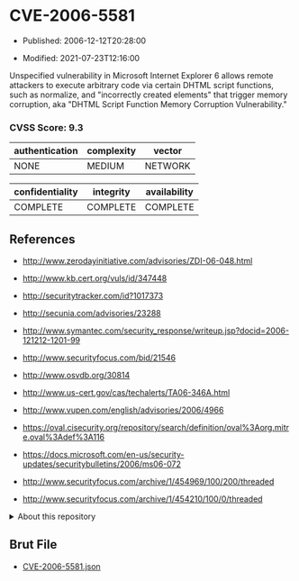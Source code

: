 # CVE-2006-5581

- Published: 2006-12-12T20:28:00

- Modified: 2021-07-23T12:16:00

Unspecified vulnerability in Microsoft Internet Explorer 6 allows remote attackers to execute arbitrary code via certain DHTML script functions, such as normalize, and "incorrectly created elements" that trigger memory corruption, aka "DHTML Script Function Memory Corruption Vulnerability."

### CVSS Score: **9.3**

| authentication | complexity | vector |
| --- | --- | --- |
| NONE | MEDIUM | NETWORK |

| confidentiality | integrity | availability |
| --- | --- | --- |
| COMPLETE | COMPLETE | COMPLETE |

## References

* http://www.zerodayinitiative.com/advisories/ZDI-06-048.html

* http://www.kb.cert.org/vuls/id/347448

* http://securitytracker.com/id?1017373

* http://secunia.com/advisories/23288

* http://www.symantec.com/security_response/writeup.jsp?docid=2006-121212-1201-99

* http://www.securityfocus.com/bid/21546

* http://www.osvdb.org/30814

* http://www.us-cert.gov/cas/techalerts/TA06-346A.html

* http://www.vupen.com/english/advisories/2006/4966

* https://oval.cisecurity.org/repository/search/definition/oval%3Aorg.mitre.oval%3Adef%3A116

* https://docs.microsoft.com/en-us/security-updates/securitybulletins/2006/ms06-072

* http://www.securityfocus.com/archive/1/454969/100/200/threaded

* http://www.securityfocus.com/archive/1/454210/100/0/threaded

<details>
<summary>About this repository</summary> 

  This repository is part of the project [Live Hack CVE](https://github.com/Live-Hack-CVE). Main website can be found [www.live-hack.org](https://www.live-hack.org) 
  
  Made by [Sn0wAlice](https://github.com/Sn0wAlice) for the people that care about security and need to have a feed of the latest CVEs. Hope you enjoy it, don't forget to star the repo and follow me on [Twitter](https://twitter.com/Sn0wAlice) and [Github](https://github.com/Sn0wAlice). And that is my [personnal website](https://www.alice-snow.me/)

  - [Home Page](https://github.com/Live-Hack-CVE)
  - [Framework](https://github.com/Live-Hack-CVE/cve-framework)
  - [CVE database](https://github.com/Live-Hack-CVE/full_database)
  - [Changelog](https://github.com/Live-Hack-CVE/Changelog)
</details>

## Brut File

* [CVE-2006-5581.json](https://raw.githubusercontent.com/Live-Hack-CVE/full_database/main/cves/2006/CVE-2006-5581.json)


